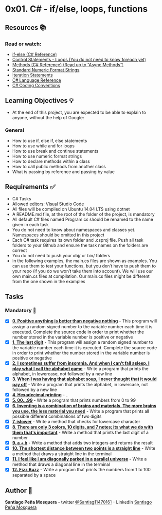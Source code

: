 # 0x01. C# - if/else, loops, functions
## Resources :books:
### Read or watch:

* [if-else (C# Reference)]()
* [Control Statements - Loops (You do not need to know foreach yet)]()
* [Methods (C# Reference) (Read up to “Async Methods”)]()
* [Standard Numeric Format Strings]()
* [Iteration Statements]()
* [C# Language Reference]()
* [C# Coding Conventions]()
## Learning Objectives :bulb:
* At the end of this project, you are expected to be able to explain to anyone, without the help of Google:

### General
* How to use if, else if, else statements
* How to use while and for loops
* How to use break and continue statements
* How to use numeric format strings
* How to declare methods within a class
* How to call public methods from another class
* What is passing by reference and passing by value
## Requirements :white_check_mark:
* C# Tasks
* Allowed editors: Visual Studio Code
* All files will be compiled on Ubuntu 14.04 LTS using dotnet
* A README.md file, at the root of the folder of the project, is mandatory
* All default C# files named Program.cs should be renamed to the name given in each task
* You do not need to know about namespaces and classes yet. Namespaces should be omitted in this project
* Each C# task requires its own folder and .csproj file. Push all task folders to your Github and ensure the task names on the folders are correct
* You do not need to push your obj/ or bin/ folders
* In the following examples, the main.cs files are shown as examples. You can use them to test your functions, but you don’t have to push them to your repo (if you do we won’t take them into account). We will use our own main.cs files at compilation. Our main.cs files might be different from the one shown in the examples
## Tasks
### Mandatory :page_with_curl:
- [x] **[0. Positive anything is better than negative nothing](./0-positive_or_negative/)** - This program will assign a random signed number to the variable number each time it is executed. Complete the source code in order to print whether the number stored in the variable number is positive or negative
- [x] **[1. The last digit](./1-last_digit/)** - This program will assign a random signed number to the variable number each time it is executed. Complete the source code in order to print whether the number stored in the variable number is positive or negative
- [x] **[2. I sometimes suffer from insomnia. And when I can't fall asleep, I play what I call the alphabet game](./2-print_alphabet/)** - Write a program that prints the alphabet, in lowercase, not followed by a new line
- [x] **[3. When I was having that alphabet soup, I never thought that it would pay off](./3-print_alphabt/)** - Write a program that prints the alphabet, in lowercase, not followed by a new line
- [x] **[4. Hexadecimal printing](./4-print_hexa/)** - ..
- [x] **[5. 00...99](./5-print_comb/)** - Write a program that prints numbers from 0 to 99
- [x] **[6. Inventing is a combination of brains and materials. The more brains you use, the less material you need](./6-print_comb2/)** - Write a program that prints all possible different combinations of two digits
- [x] **[7. islower](./7-islower/)** - Write a method that checks for lowercase character
- [x] **[8. There are only 3 colors, 10 digits, and 7 notes; its what we do with them that's important](./8-print_last_digit/)** - Write a method that prints the last digit of a number
- [x] **[9. a + b](./9-add/)** - Write a method that adds two integers and returns the result
- [x] **[10. The shortest distance between two points is a straight line](./10-print_line/)** - Write a method that draws a straight line in the terminal
- [x] **[11. I feel like I am diagonally parked in a parallel universe](./11-print_diagonal/)** - Write a method that draws a diagonal line in the terminal
- [x] **[12. Fizz Buzz](./12-fizzbuzz/)** - Write a program that prints the numbers from 1 to 100 separated by a space
## Author :pencil:
**Santiago Peña Mosquera** - twitter [@Santiag11470161](https://twitter.com/Santiag11470161) - LinkedIn [Santiago Peña Mosquera](https://www.linkedin.com/in/santiago-pe%C3%B1a-mosquera-abaa20196/)
